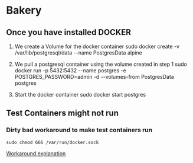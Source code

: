 # Bakery

## Once you have installed DOCKER

1. We create a Volume for the docker container
sudo docker create -v /var/lib/postgresql/data --name PostgresData alpine

2. We pull a postgresql container using the volume created in step 1
sudo docker run -p 5432:5432 --name postgres -e POSTGRES_PASSWORD=admin -d --volumes-from PostgresData postgres

3. Start the docker container
sudo docker start postgres


## Test Containers might not run
### Dirty bad workaround to make test containers run

```
sudo chmod 666 /var/run/docker.sock
```

[Workaround explanation](https://github.com/testcontainers/testcontainers-java/issues/613)

